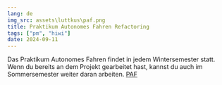 ```yaml
---
lang: de
img_src: assets\luttkus\paf.png
title: Praktikum Autonomes Fahren Refactoring
tags: ["pm", "hiwi"]
date: 2024-09-11
---
```

Das Praktikum Autonomes Fahren findet in jedem Wintersemester statt. Wenn du bereits an dem Projekt gearbeitet hast, kannst du auch im Sommersemester weiter daran arbeiten. [PAF](https://github.com/una-auxme/paf23)
